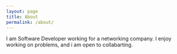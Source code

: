 ```yaml
---
layout: page
title: About
permalink: /about/
---
```


I am Software Developer working for a networking company. I enjoy working on problems, and i am open to collabarting.
